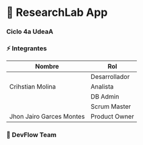 # :rocket: ResearchLab App

### Ciclo 4a UdeaA

### :zap: Integrantes

| Nombre                    | Rol                   |
| --------------------------| ----------------------|
|                           | Desarrollador         |
| Crihstian Molina          | Analista              |
|                           | DB Admin              |
|                           | Scrum Master          |
| Jhon Jairo Garces Montes  | Product Owner         |

### :metal: DevFlow Team
